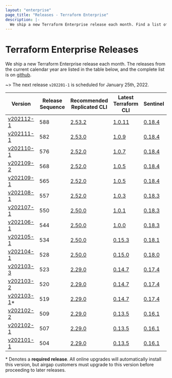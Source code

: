 ```yaml
---
layout: "enterprise"
page_title: "Releases - Terraform Enterprise"
description: |-
  We ship a new Terraform Enterprise release each month. Find a list of recent releases and associated release notes.
---
```


# Terraform Enterprise Releases

We ship a new Terraform Enterprise release each month. The releases from the current calendar year are listed in the table below, and the complete list is on [github](https://github.com/hashicorp/terraform-enterprise-release-notes).

~> The next release `v202201-1` is scheduled for January 25th, 2022.

| Version                         | Release Sequence | Recommended<br> Replicated CLI                                       | Latest <br>Terraform CLI                                              | Sentinel                                                                       |
| ------------------------------- | ---------------- | -------------------------------------------------------------------- | --------------------------------------------------------------------- | ------------------------------------------------------------------------------ |
| [v202112-1](./v202112-1.html)   | 588              | [2.53.2](https://release-notes.replicated.com/release-notes/2.53.2/) | [1.0.11](https://github.com/hashicorp/terraform/releases/tag/v1.0.11) | [0.18.4](https://docs.hashicorp.com/sentinel/changelog#0-18-4-july-20-2021)    |
| [v202111-1](./v202111-1.html)   | 582             | [2.53.0](https://release-notes.replicated.com/release-notes/2.53.0/) | [1.0.9](https://github.com/hashicorp/terraform/releases/tag/v1.0.9)   | [0.18.4](https://docs.hashicorp.com/sentinel/changelog#0-18-4-july-20-2021)    |
| [v202110-1](./v202110-1.html)   | 576              | [2.52.0](https://release-notes.replicated.com/release-notes/2.52.0/) | [1.0.7](https://github.com/hashicorp/terraform/releases/tag/v1.0.7)   | [0.18.4](https://docs.hashicorp.com/sentinel/changelog#0-18-4-july-20-2021)    |
| [v202109-2](./v202109-2.html)   | 568              | [2.52.0](https://release-notes.replicated.com/release-notes/2.52.0/) | [1.0.5](https://github.com/hashicorp/terraform/releases/tag/v1.0.5)   | [0.18.4](https://docs.hashicorp.com/sentinel/changelog#0-18-4-july-20-2021)    |
| [v202109-1](./v202109-1.html)   | 565              | [2.52.0](https://release-notes.replicated.com/release-notes/2.52.0/) | [1.0.5](https://github.com/hashicorp/terraform/releases/tag/v1.0.5)   | [0.18.4](https://docs.hashicorp.com/sentinel/changelog#0-18-4-july-20-2021)    |
| [v202108-1](./v202108-1.html)   | 557              | [2.52.0](https://release-notes.replicated.com/release-notes/2.52.0/) | [1.0.3](https://github.com/hashicorp/terraform/releases/tag/v1.0.3)   | [0.18.3](https://docs.hashicorp.com/sentinel/changelog#0-18-3-june-1-2021)     |
| [v202107-1](./v202107-1.html)   | 550              | [2.50.0](https://release-notes.replicated.com/release-notes/2.50.0/) | [1.0.1](https://github.com/hashicorp/terraform/releases/tag/v1.0.1)   | [0.18.3](https://docs.hashicorp.com/sentinel/changelog#0-18-3-june-1-2021)     |
| [v202106-1](./v202106-1.html)   | 544              | [2.50.0](https://release-notes.replicated.com/release-notes/2.50.0/) | [1.0.0](https://github.com/hashicorp/terraform/releases/tag/v1.0.0)   | [0.18.3](https://docs.hashicorp.com/sentinel/changelog#0-18-3-june-1-2021)     |
| [v202105-1](./v202105-1.html)   | 534              | [2.50.0](https://release-notes.replicated.com/release-notes/2.50.0/) | [0.15.3](https://github.com/hashicorp/terraform/releases/tag/v0.15.3) | [0.18.1](https://docs.hashicorp.com/sentinel/changelog#0-18-1-may-11-2021)     |
| [v202104-1](./v202104-1.html)   | 528              | [2.50.0](https://release-notes.replicated.com/release-notes/2.50.0/) | [0.15.0](https://github.com/hashicorp/terraform/releases/tag/v0.15.0) | [0.18.0](https://docs.hashicorp.com/sentinel/changelog#0-18-0-march-25-2021)   |
| [v202103-3](./v202103-3.html)   | 523              | [2.29.0](https://release-notes.replicated.com/release-notes/2.29.0/) | [0.14.7](https://github.com/hashicorp/terraform/releases/tag/v0.14.7) | [0.17.4](https://docs.hashicorp.com/sentinel/changelog#0-17-4-february-2-2021) |
| [v202103-2](./v202103-2.html)   | 520              | [2.29.0](https://release-notes.replicated.com/release-notes/2.29.0/) | [0.14.7](https://github.com/hashicorp/terraform/releases/tag/v0.14.7) | [0.17.4](https://docs.hashicorp.com/sentinel/changelog#0-17-4-february-2-2021) |
| [v202103-1](./v202103-1.html)\* | 519              | [2.29.0](https://release-notes.replicated.com/release-notes/2.29.0/) | [0.14.7](https://github.com/hashicorp/terraform/releases/tag/v0.14.7) | [0.17.4](https://docs.hashicorp.com/sentinel/changelog#0-17-4-february-2-2021) |
| [v202102-2](./v202102-2.html)   | 509              | [2.29.0](https://release-notes.replicated.com/release-notes/2.29.0/) | [0.13.5](https://github.com/hashicorp/terraform/releases/tag/v0.13.5) | [0.16.1](https://docs.hashicorp.com/sentinel/changelog#0-16-1-october-21-2020) |
| [v202102-1](./v202102-1.html)   | 507              | [2.29.0](https://release-notes.replicated.com/release-notes/2.29.0/) | [0.13.5](https://github.com/hashicorp/terraform/releases/tag/v0.13.5) | [0.16.1](https://docs.hashicorp.com/sentinel/changelog#0-16-1-october-21-2020) |
| [v202101-1](./v202101-1.html)   | 504              | [2.29.0](https://release-notes.replicated.com/release-notes/2.29.0/) | [0.13.5](https://github.com/hashicorp/terraform/releases/tag/v0.13.5) | [0.16.1](https://docs.hashicorp.com/sentinel/changelog#0-16-1-october-21-2020) |

\* Denotes a <strong>required release</strong>. All online upgrades will automatically install this version, but airgap customers must upgrade to this version before proceeding to later releases.
